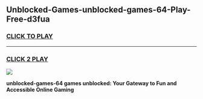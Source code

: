 
## Unblocked-Games-unblocked-games-64-Play-Free-d3fua
<h3>
<a href="https://premium76.site?title=unblocked-games-64&ref=19M">CLICK TO PLAY</a></h3>
<hr>

<h3>
<a href="https://premium76.site?title=unblocked-games-64&ref=19M">CLICK 2 PLAY</a>
  
</h3>

<a href="https://premium76.site?title=unblocked-games-64&ref=19M"><img src="https://clearcache.store/games.png"></a>


**unblocked-games-64 games unblocked: Your Gateway to Fun and Accessible Online Gaming**
